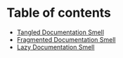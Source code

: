 # Table of contents

* [Tangled Documentation Smell](README.md)
* [Fragmented Documentation Smell](fragmented-documentation-smell.md)
* [Lazy Documentation Smell](lazy-documentation-smell.md)
